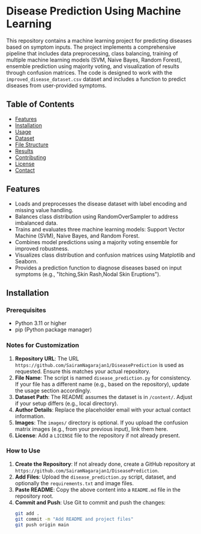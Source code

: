 # Disease Prediction Using Machine Learning

This repository contains a machine learning project for predicting diseases based on symptom inputs. The project implements a comprehensive pipeline that includes data preprocessing, class balancing, training of multiple machine learning models (SVM, Naive Bayes, Random Forest), ensemble prediction using majority voting, and visualization of results through confusion matrices. The code is designed to work with the `improved_disease_dataset.csv` dataset and includes a function to predict diseases from user-provided symptoms.

## Table of Contents
- [Features](#features)
- [Installation](#installation)
- [Usage](#usage)
- [Dataset](#dataset)
- [File Structure](#file-structure)
- [Results](#results)
- [Contributing](#contributing)
- [License](#license)
- [Contact](#contact)

## Features
- Loads and preprocesses the disease dataset with label encoding and missing value handling.
- Balances class distribution using RandomOverSampler to address imbalanced data.
- Trains and evaluates three machine learning models: Support Vector Machine (SVM), Naive Bayes, and Random Forest.
- Combines model predictions using a majority voting ensemble for improved robustness.
- Visualizes class distribution and confusion matrices using Matplotlib and Seaborn.
- Provides a prediction function to diagnose diseases based on input symptoms (e.g., "Itching,Skin Rash,Nodal Skin Eruptions").

## Installation

### Prerequisites
- Python 3.11 or higher
- pip (Python package manager)

### Notes for Customization
1. **Repository URL**: The URL `https://github.com/SairamNagarajan1/DiseasePrediction` is used as requested. Ensure this matches your actual repository.
2. **File Name**: The script is named `disease_prediction.py` for consistency. If your file has a different name (e.g., based on the repository), update the usage section accordingly.
3. **Dataset Path**: The README assumes the dataset is in `/content/`. Adjust if your setup differs (e.g., local directory).
4. **Author Details**: Replace the placeholder email with your actual contact information.
5. **Images**: The `images/` directory is optional. If you upload the confusion matrix images (e.g., from your previous input), link them here.
6. **License**: Add a `LICENSE` file to the repository if not already present.

### How to Use
1. **Create the Repository**: If not already done, create a GitHub repository at `https://github.com/SairamNagarajan1/DiseasePrediction`.
2. **Add Files**: Upload the `disease_prediction.py` script, dataset, and optionally the `requirements.txt` and image files.
3. **Paste README**: Copy the above content into a `README.md` file in the repository root.
4. **Commit and Push**: Use Git to commit and push the changes:
   ```bash
   git add .
   git commit -m "Add README and project files"
   git push origin main

